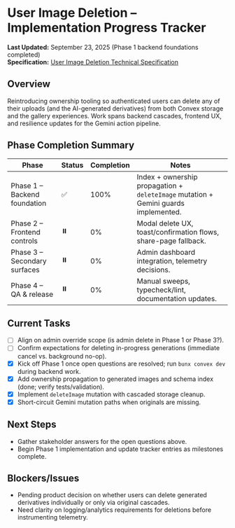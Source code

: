 # User Image Deletion – Implementation Progress Tracker

**Last Updated:** September 23, 2025 (Phase 1 backend foundations completed)  
**Specification:** [User Image Deletion Technical Specification](./user-image-deletion-spec.md)

## Overview

Reintroducing ownership tooling so authenticated users can delete any of their uploads (and the AI-generated derivatives) from both Convex storage and the gallery experiences. Work spans backend cascades, frontend UX, and resilience updates for the Gemini action pipeline.

## Phase Completion Summary

| Phase                        | Status | Completion | Notes                                                                               |
| ---------------------------- | ------ | ---------- | ----------------------------------------------------------------------------------- |
| Phase 1 – Backend foundation | ✅     | 100%       | Index + ownership propagation + `deleteImage` mutation + Gemini guards implemented. |
| Phase 2 – Frontend controls  | ⏸️     | 0%         | Modal delete UX, toast/confirmation flows, share-page fallback.                     |
| Phase 3 – Secondary surfaces | ⏸️     | 0%         | Admin dashboard integration, telemetry decisions.                                   |
| Phase 4 – QA & release       | ⏸️     | 0%         | Manual sweeps, typecheck/lint, documentation updates.                               |

## Current Tasks

- [ ] Align on admin override scope (is admin delete in Phase 1 or Phase 3?).
- [ ] Confirm expectations for deleting in-progress generations (immediate cancel vs. background no-op).
- [x] Kick off Phase 1 once open questions are resolved; run `bunx convex dev` during backend work.
- [x] Add ownership propagation to generated images and schema index (done; verify tests/validation).
- [x] Implement `deleteImage` mutation with cascaded storage cleanup.
- [x] Short-circuit Gemini mutation paths when originals are missing.

## Next Steps

- Gather stakeholder answers for the open questions above.
- Begin Phase 1 implementation and update tracker entries as milestones complete.

## Blockers/Issues

- Pending product decision on whether users can delete generated derivatives individually or only via original cascades.
- Need clarity on logging/analytics requirements for deletions before instrumenting telemetry.
